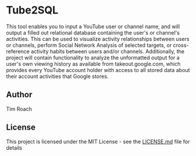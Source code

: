 # Tube2SQL
This tool enables you to input a YouTube user or channel name, and will output a filled out relational database containing the user's or channel's activities. This can be used to visualize activity relationships between users or channels, perform Social Network Analysis of selected targets, or cross-reference activity habits between users and/or channels. Additionally, the project will contain functionality to analyze the unformatted output for a user's own viewing history as available from takeout.google.com, which provides every YouTube account holder with access to all stored data about their account activities that Google stores.

## Author
Tim Roach

## License

This project is licensed under the MIT License - see the [LICENSE.md](LICENSE.md) file for details

